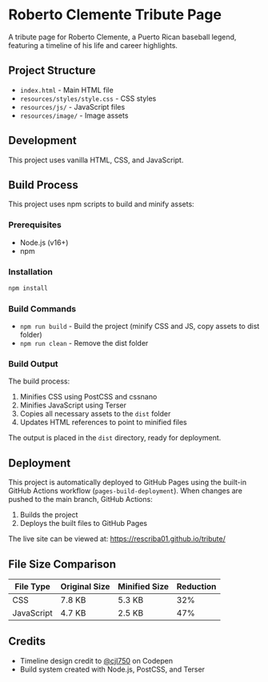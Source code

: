 # Roberto Clemente Tribute Page

A tribute page for Roberto Clemente, a Puerto Rican baseball legend, featuring a timeline of his life and career highlights.

## Project Structure

- `index.html` - Main HTML file
- `resources/styles/style.css` - CSS styles
- `resources/js/` - JavaScript files
- `resources/image/` - Image assets

## Development

This project uses vanilla HTML, CSS, and JavaScript.

## Build Process

This project uses npm scripts to build and minify assets:

### Prerequisites

- Node.js (v16+)
- npm

### Installation

```bash
npm install
```

### Build Commands

- `npm run build` - Build the project (minify CSS and JS, copy assets to dist folder)
- `npm run clean` - Remove the dist folder

### Build Output

The build process:

1. Minifies CSS using PostCSS and cssnano
2. Minifies JavaScript using Terser
3. Copies all necessary assets to the `dist` folder
4. Updates HTML references to point to minified files

The output is placed in the `dist` directory, ready for deployment.

## Deployment

This project is automatically deployed to GitHub Pages using the built-in GitHub Actions workflow (`pages-build-deployment`). When changes are pushed to the main branch, GitHub Actions:

1. Builds the project
2. Deploys the built files to GitHub Pages

The live site can be viewed at: https://rescriba01.github.io/tribute/

## File Size Comparison

| File Type | Original Size | Minified Size | Reduction |
|-----------|---------------|---------------|-----------|
| CSS       | 7.8 KB        | 5.3 KB        | 32%       |
| JavaScript| 4.7 KB        | 2.5 KB        | 47%       |

## Credits

- Timeline design credit to [@cjl750](https://codepen.io/cjl750) on Codepen
- Build system created with Node.js, PostCSS, and Terser
